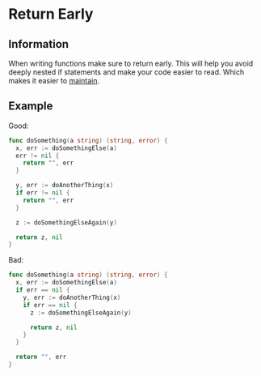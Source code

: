 # Return Early

## Information

When writing functions make sure to return early. This will help you avoid deeply nested if statements and make your code easier to read. Which makes it easier to [maintain](https://github.com/vimcki/design-principles/blob/master/Ready%20for%20Change.md).

## Example

Good:
```go
func doSomething(a string) (string, error) {
  x, err := doSomethingElse(a)
  err != nil {
    return "", err
  }

  y, err := doAnotherThing(x)
  if err != nil {
    return "", err
  }

  z := doSomethingElseAgain(y)

  return z, nil
}
```
Bad:
```go
func doSomething(a string) (string, error) {
  x, err := doSomethingElse(a)
  if err == nil {
    y, err := doAnotherThing(x)
    if err == nil {
      z := doSomethingElseAgain(y)

      return z, nil
    }
  }

  return "", err
}
```
